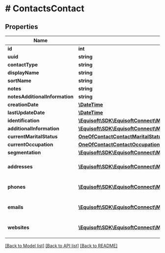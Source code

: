 # # ContactsContact

## Properties

Name | Type | Description | Notes
------------ | ------------- | ------------- | -------------
**id** | **int** |  |
**uuid** | **string** |  |
**contactType** | **string** |  |
**displayName** | **string** |  | [optional]
**sortName** | **string** |  | [optional]
**notes** | **string** |  | [optional]
**notesAdditionalInformation** | **string** |  | [optional]
**creationDate** | [**\DateTime**](\DateTime.md) |  | [optional]
**lastUpdateDate** | [**\DateTime**](\DateTime.md) |  | [optional]
**identification** | [**\Equisoft\SDK\EquisoftConnect\Model\ContactContactIdentification**](ContactContactIdentification.md) |  | [optional]
**additionalInformation** | [**\Equisoft\SDK\EquisoftConnect\Model\ContactContactAdditionalInformation**](ContactContactAdditionalInformation.md) |  | [optional]
**currentMaritalStatus** | [**OneOfContactContactMaritalStatus**](OneOfContactContactMaritalStatus.md) |  | [optional]
**currentOccupation** | [**OneOfContactContactOccupation**](OneOfContactContactOccupation.md) |  | [optional]
**segmentation** | [**\Equisoft\SDK\EquisoftConnect\Model\ContactContactSegmentation**](ContactContactSegmentation.md) |  | [optional]
**addresses** | [**\Equisoft\SDK\EquisoftConnect\Model\ContactContactAddress[]**](ContactContactAddress.md) | List of contact&#39;s addresses | [optional]
**phones** | [**\Equisoft\SDK\EquisoftConnect\Model\ContactContactPhone[]**](ContactContactPhone.md) | List of contact&#39;s phones | [optional]
**emails** | [**\Equisoft\SDK\EquisoftConnect\Model\ContactContactEmail[]**](ContactContactEmail.md) | List of contact&#39;s emails | [optional]
**websites** | [**\Equisoft\SDK\EquisoftConnect\Model\ContactContactWebsite[]**](ContactContactWebsite.md) | List of contact&#39;s websites | [optional]

[[Back to Model list]](../../README.md#models) [[Back to API list]](../../README.md#endpoints) [[Back to README]](../../README.md)
